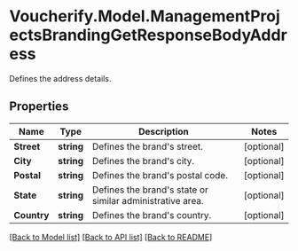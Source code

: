 # Voucherify.Model.ManagementProjectsBrandingGetResponseBodyAddress
Defines the address details.

## Properties

Name | Type | Description | Notes
------------ | ------------- | ------------- | -------------
**Street** | **string** | Defines the brand&#39;s street. | [optional] 
**City** | **string** | Defines the brand&#39;s city. | [optional] 
**Postal** | **string** | Defines the brand&#39;s postal code. | [optional] 
**State** | **string** | Defines the brand&#39;s state or similar administrative area. | [optional] 
**Country** | **string** | Defines the brand&#39;s country. | [optional] 

[[Back to Model list]](../README.md#documentation-for-models) [[Back to API list]](../README.md#documentation-for-api-endpoints) [[Back to README]](../README.md)

